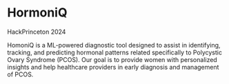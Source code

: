# HormoniQ
HackPrinceton 2024

HomoniQ is a ML-powered diagnostic tool designed to assist in identifying, tracking, and predicting hormonal patterns related specifically to Polycystic Ovary Syndrome (PCOS).
Our goal is to provide women with personalized insights and help healthcare providers in early diagnosis and management of PCOS.
